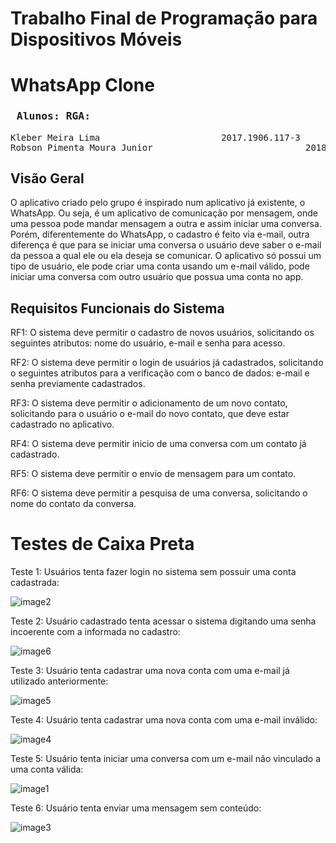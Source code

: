 # Trabalho Final de Programação para Dispositivos Móveis 


# WhatsApp Clone 



### <pre> Alunos:                                RGA:</pre>
<pre>
Kleber Meira Lima				        2017.1906.117-3
Robson Pimenta Moura Junior                             2018.1906.033-0
</pre>


## Visão Geral

O aplicativo criado pelo grupo é inspirado num aplicativo já existente, o WhatsApp. Ou seja, é um aplicativo de comunicação por mensagem, onde uma pessoa pode mandar mensagem a outra e assim iniciar uma conversa.  Porém, diferentemente do WhatsApp, o cadastro é feito via e-mail, outra diferença é que para se iniciar uma conversa o usuário deve saber o e-mail da pessoa a qual ele ou ela deseja se comunicar. O aplicativo só possui um tipo de usuário, ele pode criar uma conta usando um e-mail válido, pode iniciar uma conversa com outro usuário que possua uma conta no app. 


## Requisitos Funcionais do Sistema	

RF1: O sistema deve permitir o cadastro de novos usuários, solicitando os seguintes atributos: nome do usuário, e-mail e senha para acesso.

RF2: O sistema deve permitir o login de usuários já cadastrados, solicitando o seguintes atributos para a verificação com o banco de dados: e-mail e senha previamente cadastrados.

RF3: O sistema deve permitir o adicionamento de um novo contato, solicitando para o usuário o e-mail do novo contato, que deve estar cadastrado no aplicativo.

RF4: O sistema deve permitir inicio de uma conversa com um contato já cadastrado.

RF5: O sistema deve permitir o envio de mensagem para um contato. 

RF6: O sistema deve permitir a pesquisa de uma conversa, solicitando o nome do contato da conversa. 


# Testes de Caixa Preta

Teste 1: Usuários tenta fazer login no sistema sem possuir uma conta cadastrada:

![image2](https://user-images.githubusercontent.com/43676289/86009502-4c303380-b9e8-11ea-83c3-c4b249eb3d1a.png)


Teste 2: Usuário cadastrado tenta acessar o sistema digitando uma senha incoerente com a informada no cadastro:

![image6](https://user-images.githubusercontent.com/43676289/86009522-52261480-b9e8-11ea-905a-d25b415fd0aa.png)

Teste 3: Usuário tenta cadastrar uma nova conta com uma e-mail já utilizado anteriormente:

![image5](https://user-images.githubusercontent.com/43676289/86009517-50f4e780-b9e8-11ea-9910-219e8d7f0db4.png)


Teste 4: Usuário tenta cadastrar uma nova conta com uma e-mail inválido:

![image4](https://user-images.githubusercontent.com/43676289/86009516-4fc3ba80-b9e8-11ea-96ed-1ecbd73dd763.png)


Teste 5: Usuário tenta iniciar uma conversa com um e-mail não vinculado a uma conta válida:

![image1](https://user-images.githubusercontent.com/43676289/86009072-bb595800-b9e7-11ea-9a59-e6543a460eb9.png)


Teste 6: Usuário tenta enviar uma mensagem sem conteúdo: 

![image3](https://user-images.githubusercontent.com/43676289/86009510-4e928d80-b9e8-11ea-9286-06c2871e712f.png)
